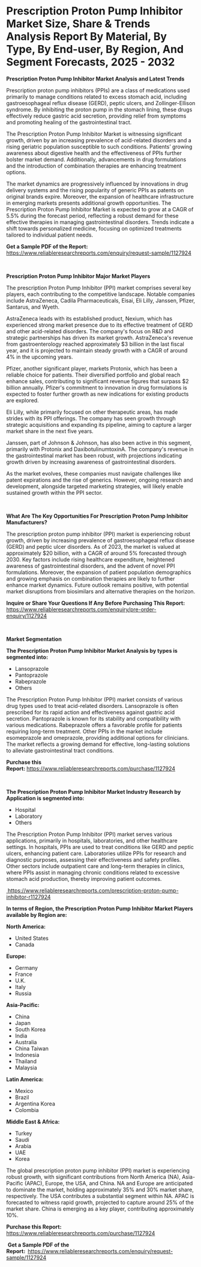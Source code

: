 <p><h1>Prescription Proton Pump Inhibitor Market Size, Share & Trends Analysis Report By Material, By Type, By End-user, By Region, And Segment Forecasts, 2025 - 2032</h1></p><p><strong>Prescription Proton Pump Inhibitor Market Analysis and Latest Trends</strong></p>
<p><p>Prescription proton pump inhibitors (PPIs) are a class of medications used primarily to manage conditions related to excess stomach acid, including gastroesophageal reflux disease (GERD), peptic ulcers, and Zollinger-Ellison syndrome. By inhibiting the proton pump in the stomach lining, these drugs effectively reduce gastric acid secretion, providing relief from symptoms and promoting healing of the gastrointestinal tract.</p><p>The Prescription Proton Pump Inhibitor Market is witnessing significant growth, driven by an increasing prevalence of acid-related disorders and a rising geriatric population susceptible to such conditions. Patients’ growing awareness about digestive health and the effectiveness of PPIs further bolster market demand. Additionally, advancements in drug formulations and the introduction of combination therapies are enhancing treatment options.</p><p>The market dynamics are progressively influenced by innovations in drug delivery systems and the rising popularity of generic PPIs as patents on original brands expire. Moreover, the expansion of healthcare infrastructure in emerging markets presents additional growth opportunities. The Prescription Proton Pump Inhibitor Market is expected to grow at a CAGR of 5.5% during the forecast period, reflecting a robust demand for these effective therapies in managing gastrointestinal disorders. Trends indicate a shift towards personalized medicine, focusing on optimized treatments tailored to individual patient needs.</p></p>
<p><strong>Get a Sample PDF of the Report:&nbsp;</strong> <a href="https://www.reliableresearchreports.com/enquiry/request-sample/1127924?utm_campaign=2290&utm_medium=2&utm_source=Github&utm_content=ia&utm_term=17042025&utm_id=prescription-proton-pump-inhibitor">https://www.reliableresearchreports.com/enquiry/request-sample/1127924</a></p>
<p>&nbsp;</p>
<p><strong>Prescription Proton Pump Inhibitor Major Market Players</strong></p>
<p><p>The prescription Proton Pump Inhibitor (PPI) market comprises several key players, each contributing to the competitive landscape. Notable companies include AstraZeneca, Cadila Pharmaceuticals, Eisai, Eli Lilly, Janssen, Pfizer, Santarus, and Wyeth.</p><p>AstraZeneca leads with its established product, Nexium, which has experienced strong market presence due to its effective treatment of GERD and other acid-related disorders. The company's focus on R&D and strategic partnerships has driven its market growth. AstraZeneca's revenue from gastroenterology reached approximately $3 billion in the last fiscal year, and it is projected to maintain steady growth with a CAGR of around 4% in the upcoming years.</p><p>Pfizer, another significant player, markets Protonix, which has been a reliable choice for patients. Their diversified portfolio and global reach enhance sales, contributing to significant revenue figures that surpass $2 billion annually. Pfizer's commitment to innovation in drug formulations is expected to foster further growth as new indications for existing products are explored.</p><p>Eli Lilly, while primarily focused on other therapeutic areas, has made strides with its PPI offerings. The company has seen growth through strategic acquisitions and expanding its pipeline, aiming to capture a larger market share in the next five years.</p><p>Janssen, part of Johnson & Johnson, has also been active in this segment, primarily with Protonix and DaxibotulinumtoxinA. The company's revenue in the gastrointestinal market has been robust, with projections indicating growth driven by increasing awareness of gastrointestinal disorders.</p><p>As the market evolves, these companies must navigate challenges like patent expirations and the rise of generics. However, ongoing research and development, alongside targeted marketing strategies, will likely enable sustained growth within the PPI sector.</p></p>
<p>&nbsp;</p>
<p><strong>What Are The Key Opportunities For Prescription Proton Pump Inhibitor Manufacturers?</strong></p>
<p><p>The prescription proton pump inhibitor (PPI) market is experiencing robust growth, driven by increasing prevalence of gastroesophageal reflux disease (GERD) and peptic ulcer disorders. As of 2023, the market is valued at approximately $20 billion, with a CAGR of around 5% forecasted through 2030. Key factors include rising healthcare expenditure, heightened awareness of gastrointestinal disorders, and the advent of novel PPI formulations. Moreover, the expansion of patient population demographics and growing emphasis on combination therapies are likely to further enhance market dynamics. Future outlook remains positive, with potential market disruptions from biosimilars and alternative therapies on the horizon.</p></p>
<p><strong>Inquire or Share Your Questions If Any Before Purchasing This Report:</strong> <a href="https://www.reliableresearchreports.com/enquiry/pre-order-enquiry/1127924?utm_campaign=2290&utm_medium=2&utm_source=Github&utm_content=ia&utm_term=17042025&utm_id=prescription-proton-pump-inhibitor">https://www.reliableresearchreports.com/enquiry/pre-order-enquiry/1127924</a></p>
<p>&nbsp;</p>
<p><strong>Market Segmentation</strong></p>
<p><strong>The Prescription Proton Pump Inhibitor Market Analysis by types is segmented into:</strong></p>
<p><ul><li>Lansoprazole</li><li>Pantoprazole</li><li>Rabeprazole</li><li>Others</li></ul></p>
<p><p>The Prescription Proton Pump Inhibitor (PPI) market consists of various drug types used to treat acid-related disorders. Lansoprazole is often prescribed for its rapid action and effectiveness against gastric acid secretion. Pantoprazole is known for its stability and compatibility with various medications. Rabeprazole offers a favorable profile for patients requiring long-term treatment. Other PPIs in the market include esomeprazole and omeprazole, providing additional options for clinicians. The market reflects a growing demand for effective, long-lasting solutions to alleviate gastrointestinal tract conditions.</p></p>
<p><strong>Purchase this Report:&nbsp;</strong><a href="https://www.reliableresearchreports.com/purchase/1127924?utm_campaign=2290&utm_medium=2&utm_source=Github&utm_content=ia&utm_term=17042025&utm_id=prescription-proton-pump-inhibitor">https://www.reliableresearchreports.com/purchase/1127924</a></p>
<p>&nbsp;</p>
<p><strong>The Prescription Proton Pump Inhibitor Market Industry Research by Application is segmented into:</strong></p>
<p><ul><li>Hospital</li><li>Laboratory</li><li>Others</li></ul></p>
<p><p>The Prescription Proton Pump Inhibitor (PPI) market serves various applications, primarily in hospitals, laboratories, and other healthcare settings. In hospitals, PPIs are used to treat conditions like GERD and peptic ulcers, enhancing patient care. Laboratories utilize PPIs for research and diagnostic purposes, assessing their effectiveness and safety profiles. Other sectors include outpatient care and long-term therapies in clinics, where PPIs assist in managing chronic conditions related to excessive stomach acid production, thereby improving patient outcomes.</p></p>
<p><a href="https://www.reliableresearchreports.com/prescription-proton-pump-inhibitor-r1127924?utm_campaign=2290&utm_medium=2&utm_source=Github&utm_content=ia&utm_term=17042025&utm_id=prescription-proton-pump-inhibitor">&nbsp;https://www.reliableresearchreports.com/prescription-proton-pump-inhibitor-r1127924</a></p>
<p><strong>In terms of Region, the Prescription Proton Pump Inhibitor Market Players available by Region are:</strong></p>
<p>
    <p> <strong> North America: </strong>
        <ul>
            <li>United States</li>
            <li>Canada</li>
        </ul>
        </p> 
    <p> <strong> Europe: </strong>
        <ul>
            <li>Germany</li>
            <li>France</li>
            <li>U.K.</li>
            <li>Italy</li>
            <li>Russia</li>
        </ul>
        </p> 
    <p> <strong> Asia-Pacific: </strong>
        <ul>
            <li>China</li>
            <li>Japan</li>
            <li>South Korea</li>
            <li>India</li>
            <li>Australia</li>
            <li>China Taiwan</li>
            <li>Indonesia</li>
            <li>Thailand</li>
            <li>Malaysia</li>
        </ul>
        </p> 
    <p> <strong> Latin America: </strong>
        <ul>
            <li>Mexico</li>
            <li>Brazil</li>
            <li>Argentina Korea</li>
            <li>Colombia</li>
        </ul>
        </p> 
    <p> <strong> Middle East & Africa: </strong>
        <ul>
            <li>Turkey</li>
            <li>Saudi</li>
            <li>Arabia</li>
            <li>UAE</li>
            <li>Korea</li>
        </ul>
    </p>
    </p>
<p><p>The global prescription proton pump inhibitor (PPI) market is experiencing robust growth, with significant contributions from North America (NA), Asia-Pacific (APAC), Europe, the USA, and China. NA and Europe are anticipated to dominate the market, holding approximately 35% and 30% market share, respectively. The USA contributes a substantial segment within NA. APAC is forecasted to witness rapid growth, projected to capture around 25% of the market share. China is emerging as a key player, contributing approximately 10%.</p></p>
<p><strong>Purchase this Report: </strong><a href="https://www.reliableresearchreports.com/purchase/1127924?utm_campaign=2290&utm_medium=2&utm_source=Github&utm_content=ia&utm_term=17042025&utm_id=prescription-proton-pump-inhibitor">https://www.reliableresearchreports.com/purchase/1127924</a></p>
<p>&nbsp;<strong>Get a Sample PDF of the Report:&nbsp;&nbsp;</strong><a href="https://www.reliableresearchreports.com/enquiry/request-sample/1127924?utm_campaign=2290&utm_medium=2&utm_source=Github&utm_content=ia&utm_term=17042025&utm_id=prescription-proton-pump-inhibitor">https://www.reliableresearchreports.com/enquiry/request-sample/1127924</a></p>
<p><strong></strong></p>
<p><p></p><p></p><p></p></p>